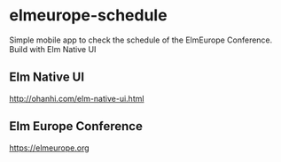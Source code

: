 # elmeurope-schedule

Simple mobile app to check the schedule of the ElmEurope Conference.
Build with Elm Native UI

## Elm Native UI

http://ohanhi.com/elm-native-ui.html

## Elm Europe Conference

https://elmeurope.org
